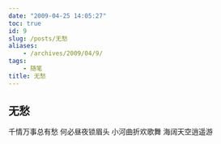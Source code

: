 ```yaml
---
date: "2009-04-25 14:05:27"
toc: true
id: 9
slug: /posts/无愁
aliases:
    - /archives/2009/04/9/
tags:
    - 随笔
title: 无愁
---
```


## 无愁

千情万事总有愁
何必昼夜锁眉头
小河曲折欢歌舞
海阔天空逍遥游